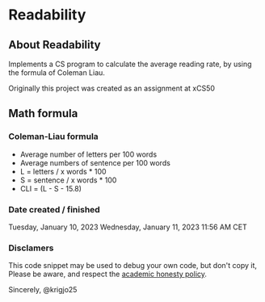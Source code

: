 # Readability

## About Readability

Implements a CS program to calculate the average reading rate,
by using the formula of Coleman Liau.

Originally this project was created as an assignment at xCS50

##  Math formula

### Coleman-Liau formula

-   Average number of letters per 100 words
-   Average numbers of sentence per 100 words
-   L = letters / x words * 100
-   S = sentence / x words * 100
-   CLI = (L - S - 15.8)

### Date created / finished

Tuesday, January 10, 2023
Wednesday, January 11, 2023 11:56 AM CET

###  Disclamers

This code snippet may be used to debug
your own code, but don't copy it,
Please be aware, and respect the [academic honesty policy](https://cs50.harvard.edu/x/2023/honesty/).

Sincerely,
@krigjo25
